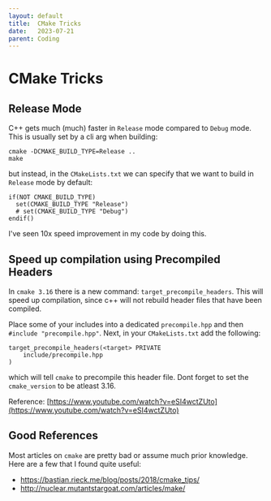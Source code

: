 ```yaml
---
layout: default
title:  CMake Tricks
date:   2023-07-21
parent: Coding
---
```


# CMake Tricks


## Release Mode

C++ gets much (much) faster in `Release` mode compared to `Debug` mode. This is usually set by a cli arg when building:
```
cmake -DCMAKE_BUILD_TYPE=Release ..
make
```

but instead, in the `CMakeLists.txt` we can specify that we want to build in `Release` mode by default:
```
if(NOT CMAKE_BUILD_TYPE)
  set(CMAKE_BUILD_TYPE "Release")
  # set(CMAKE_BUILD_TYPE "Debug")
endif()
```

I've seen 10x speed improvement in my code by doing this. 


##  Speed up compilation using Precompiled Headers

In `cmake 3.16` there is a new command: `target_precompile_headers`.  This will speed up compilation, since c++ will not rebuild header files that have been compiled. 

Place some of your includes into a dedicated `precompile.hpp` and then `#include "precompile.hpp"`. Next, in your `CMakeLists.txt` add the following:
```
target_precompile_headers(<target> PRIVATE 
    include/precompile.hpp
)
```
which will tell `cmake` to precompile this header file. Dont forget to set the `cmake_version` to be atleast 3.16. 

Reference: [https://www.youtube.com/watch?v=eSI4wctZUto](https://www.youtube.com/watch?v=eSI4wctZUto)


## Good References
Most articles on `cmake` are pretty bad or assume much prior knowledge.  Here are a few that I found quite useful:
- https://bastian.rieck.me/blog/posts/2018/cmake_tips/
- http://nuclear.mutantstargoat.com/articles/make/

